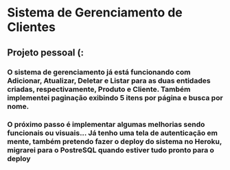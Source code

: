 # Sistema de Gerenciamento de Clientes
## Projeto pessoal (:

### O sistema de gerenciamento já está funcionando com Adicionar, Atualizar, Deletar e Listar para as duas entidades criadas, respectivamente, Produto e Cliente. Também implementei paginação exibindo 5 itens por página e busca por nome.

### O próximo passo é implementar algumas melhorias sendo funcionais ou visuais... Já tenho uma tela de autenticação em mente, também pretendo fazer o deploy do sistema no Heroku, migrarei para o PostreSQL quando estiver tudo pronto para o deploy
